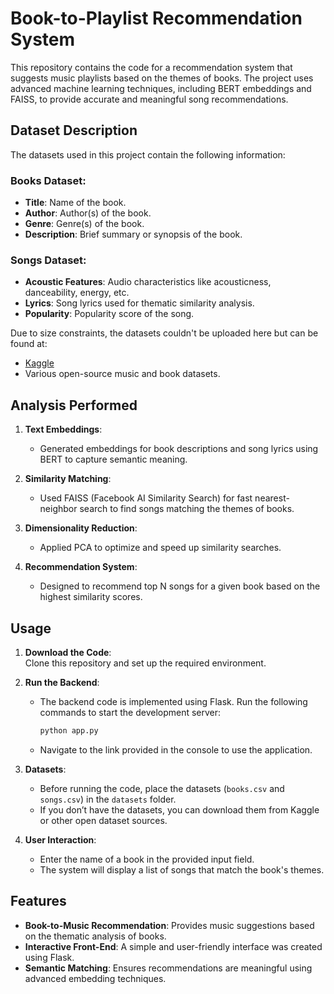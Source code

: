 # Book-to-Playlist Recommendation System  

This repository contains the code for a recommendation system that suggests music playlists based on the themes of books. The project uses advanced machine learning techniques, including BERT embeddings and FAISS, to provide accurate and meaningful song recommendations.  


## **Dataset Description**  

The datasets used in this project contain the following information:  

### **Books Dataset**:  
- **Title**: Name of the book.  
- **Author**: Author(s) of the book.  
- **Genre**: Genre(s) of the book.  
- **Description**: Brief summary or synopsis of the book.  

### **Songs Dataset**:  
- **Acoustic Features**: Audio characteristics like acousticness, danceability, energy, etc.  
- **Lyrics**: Song lyrics used for thematic similarity analysis.  
- **Popularity**: Popularity score of the song.  

Due to size constraints, the datasets couldn't be uploaded here but can be found at:  
- [Kaggle](https://www.kaggle.com/datasets)  
- Various open-source music and book datasets.  


## **Analysis Performed**  

1. **Text Embeddings**:  
   - Generated embeddings for book descriptions and song lyrics using BERT to capture semantic meaning.  

2. **Similarity Matching**:  
   - Used FAISS (Facebook AI Similarity Search) for fast nearest-neighbor search to find songs matching the themes of books.  

3. **Dimensionality Reduction**:  
   - Applied PCA to optimize and speed up similarity searches.  

4. **Recommendation System**:  
   - Designed to recommend top N songs for a given book based on the highest similarity scores.  


## **Usage**  

1. **Download the Code**:  
   Clone this repository and set up the required environment.  

2. **Run the Backend**:  
   - The backend code is implemented using Flask. Run the following commands to start the development server:  
     ```bash
     python app.py
     ```
   - Navigate to the link provided in the console to use the application.  

3. **Datasets**:  
   - Before running the code, place the datasets (`books.csv` and `songs.csv`) in the `datasets` folder.  
   - If you don’t have the datasets, you can download them from Kaggle or other open dataset sources.  

4. **User Interaction**:  
   - Enter the name of a book in the provided input field.  
   - The system will display a list of songs that match the book's themes.  


## **Features**  

- **Book-to-Music Recommendation**: Provides music suggestions based on the thematic analysis of books.  
- **Interactive Front-End**: A simple and user-friendly interface was created using Flask.  
- **Semantic Matching**: Ensures recommendations are meaningful using advanced embedding techniques.  
